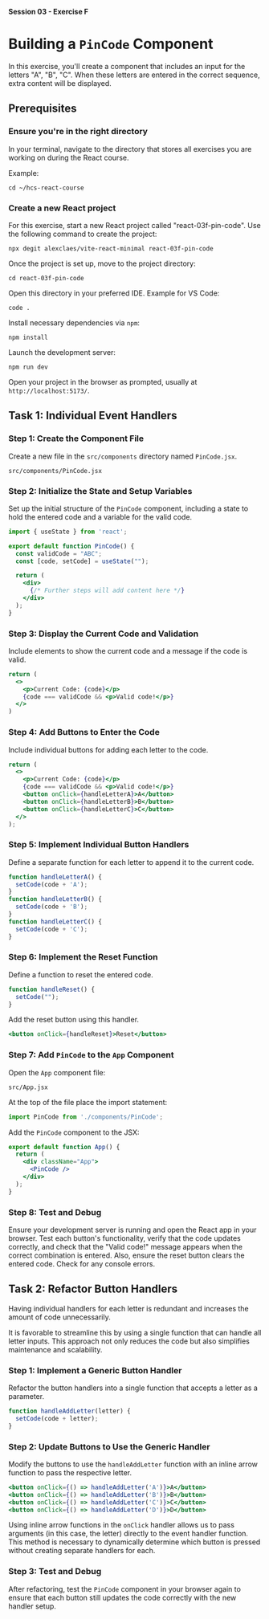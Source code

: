 **Session 03 - Exercise F**

# Building a `PinCode` Component

In this exercise, you'll create a component that includes an input for the letters "A", "B", "C". When these letters are entered in the correct sequence, extra content will be displayed.

## Prerequisites

### Ensure you're in the right directory

In your terminal, navigate to the directory that stores all exercises you are working on during the React course.

Example:

```
cd ~/hcs-react-course
```

### Create a new React project

For this exercise, start a new React project called "react-03f-pin-code". Use the following command to create the project:

```
npx degit alexclaes/vite-react-minimal react-03f-pin-code
```

Once the project is set up, move to the project directory:

```
cd react-03f-pin-code
```

Open this directory in your preferred IDE. Example for VS Code:

```
code .
```

Install necessary dependencies via `npm`:

```
npm install
```

Launch the development server:

```
npm run dev
```

Open your project in the browser as prompted, usually at `http://localhost:5173/`.


## Task 1: Individual Event Handlers

### Step 1: Create the Component File

Create a new file in the `src/components` directory named `PinCode.jsx`.

```
src/components/PinCode.jsx
```

### Step 2: Initialize the State and Setup Variables

Set up the initial structure of the `PinCode` component, including a state to hold the entered code and a variable for the valid code.

```jsx
import { useState } from 'react';

export default function PinCode() {
  const validCode = "ABC";
  const [code, setCode] = useState("");

  return (
    <div>
      {/* Further steps will add content here */}
    </div>
  );
}
```

### Step 3: Display the Current Code and Validation

Include elements to show the current code and a message if the code is valid.

```jsx
return (
  <>
    <p>Current Code: {code}</p>
    {code === validCode && <p>Valid code!</p>}
  </>
)
````

### Step 4: Add Buttons to Enter the Code

Include individual buttons for adding each letter to the code.

```jsx
return (
  <>
    <p>Current Code: {code}</p>
    {code === validCode && <p>Valid code!</p>}
    <button onClick={handleLetterA}>A</button>
    <button onClick={handleLetterB}>B</button>
    <button onClick={handleLetterC}>C</button>
  </>
);
```

### Step 5: Implement Individual Button Handlers

Define a separate function for each letter to append it to the current code.

```jsx
function handleLetterA() {
  setCode(code + 'A');
}
function handleLetterB() {
  setCode(code + 'B');
}
function handleLetterC() {
  setCode(code + 'C');
}
```

### Step 6: Implement the Reset Function

Define a function to reset the entered code.

```jsx
function handleReset() {
  setCode("");
}
```

Add the reset button using this handler.

```jsx
<button onClick={handleReset}>Reset</button>
```

### Step 7: Add `PinCode` to the `App` Component

Open the `App` component file:

```
src/App.jsx
```

At the top of the file place the import statement:

```jsx
import PinCode from './components/PinCode';
```


Add the `PinCode` component to the JSX:

```jsx
export default function App() {
  return (
    <div className="App">
      <PinCode />
    </div>
  );
}
```

### Step 8: Test and Debug

Ensure your development server is running and open the React app in your browser. Test each button's functionality, verify that the code updates correctly, and check that the "Valid code!" message appears when the correct combination is entered. Also, ensure the reset button clears the entered code. Check for any console errors.


## Task 2: Refactor Button Handlers

Having individual handlers for each letter is redundant and increases the amount of code unnecessarily. 

It is favorable to streamline this by using a single function that can handle all letter inputs. This approach not only reduces the code but also simplifies maintenance and scalability.

### Step 1: Implement a Generic Button Handler

Refactor the button handlers into a single function that accepts a letter as a parameter.

```jsx
function handleAddLetter(letter) {
  setCode(code + letter);
}
```

### Step 2: Update Buttons to Use the Generic Handler

Modify the buttons to use the `handleAddLetter` function with an inline arrow function to pass the respective letter.

```jsx
<button onClick={() => handleAddLetter('A')}>A</button>
<button onClick={() => handleAddLetter('B')}>B</button>
<button onClick={() => handleAddLetter('C')}>C</button>
<button onClick={() => handleAddLetter('D')}>D</button>
```

Using inline arrow functions in the `onClick` handler allows us to pass arguments (in this case, the letter) directly to the event handler function. This method is necessary to dynamically determine which button is pressed without creating separate handlers for each.

### Step 3: Test and Debug

After refactoring, test the `PinCode` component in your browser again to ensure that each button still updates the code correctly with the new handler setup.
